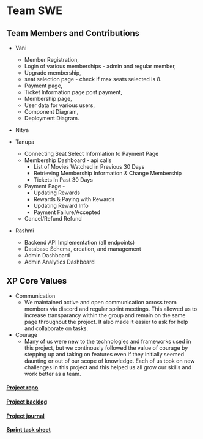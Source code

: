 # Team SWE
## Team Members and Contributions
* Vani
	* Member Registration,
	* Login of various memberships - admin and regular member,
	* Upgrade membership, 
	* seat selection page - check if max seats selected is 8.
	* Payment page, 
	* Ticket Information page post payment,
	* Membership page,
	* User data for various users,
	* Component Diagram,
	* Deployment Diagram.
* Nitya
* Tanupa
    * Connecting Seat Select Information to Payment Page 
    * Membership Dashboard - api calls 
	     *  List of Movies Watched in Previous 30 Days
	     *  Retrieving Membership Information & Change Membership 
	     *  Tickets In Past 30 Days 
    * Payment Page - 
	    * Updating Rewards
	    * Rewards & Paying with Rewards
	    * Updating Reward Info 
	    * Payment Failure/Accepted 
    * Cancel/Refund Refund
 

* Rashmi
  * Backend API Implementation (all endpoints)
  * Database Schema, creation, and management
  * Admin Dashboard
  * Admin Analytics Dashboard

## XP Core Values
* Communication
  * We maintained active and open communication across team members via discord and regular sprint meetings. This allowed us to increase transparancy within the group and remain on the same page throughout the project. It also made it easier to ask for help and collaborate on tasks.
* Courage
  * Many of us were new to the technologies and frameworks used in this project, but we continously followed the value of courage by stepping up and taking on features even if they initially seemed daunting or out of our scope of knowledge. Each of us took on new challenges in this project and this helped us all grow our skills and work better as a team.

#### [Project repo](https://github.com/gopinathsjsu/team-project-swe/tree/master)
#### [Project backlog](https://docs.google.com/spreadsheets/d/1Vp7y_yNG8E_2IXD0PCCNqV-gu_kiEn4KwN2t2rp0cNc/edit?usp=drive_link)
#### [Project journal](https://drive.google.com/drive/folders/1UNs8ECa3x-ZLph5XEBL7MZQElcy2R4dY?usp=drive_link)
#### [Sprint task sheet](https://docs.google.com/spreadsheets/d/1lffAHhdplSi4oc8NDlnvqoF-C-uH_2GBhyjHBrNt2MY/edit?usp=drive_link)
